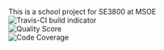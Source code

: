 This is a school project for SE3800 at MSOE<br/>
<img src="https://travis-ci.org/morrellm/SE3800-vagrant.svg?branch=master" alt="Travis-CI build indicator" /><br/>
<img src="https://scrutinizer-ci.com/g/morrellm/SE3800-vagrant/badges/quality-score.png?b=master" alt="Quality Score" /><br/>
<img src="https://scrutinizer-ci.com/g/morrellm/SE3800-vagrant/badges/coverage.png?b=master" alt="Code Coverage" /><br/>
